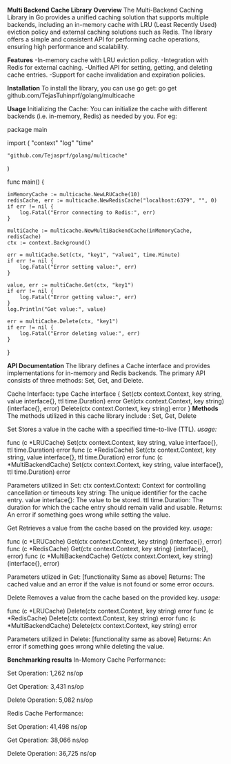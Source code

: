 **Multi Backend Cache Library**
**Overview**
The Multi-Backend Caching Library in Go provides a unified caching solution that supports multiple backends, including an in-memory cache with LRU (Least Recently Used) eviction policy and external caching solutions such as Redis. The library offers a simple and consistent API for performing cache operations, ensuring high performance and scalability.

**Features**
-In-memory cache with LRU eviction policy.
-Integration with Redis for external caching.
-Unified API for setting, getting, and deleting cache entries.
-Support for cache invalidation and expiration policies.

**Installation**
To install the library, you can use go get:
go get github.com/TejasTuhinprf/golang/multicache


**Usage**
Initializing the Cache:
You can initialize the cache with different backends (i.e. in-memory, Redis) as needed by you.
For eg:

package main

import (
    "context"
    "log"
    "time"

    "github.com/Tejasprf/golang/multicache"
)

func main() {

    inMemoryCache := multicache.NewLRUCache(10)
    redisCache, err := multicache.NewRedisCache("localhost:6379", "", 0)
    if err != nil {
        log.Fatal("Error connecting to Redis:", err)
    }

    multiCache := multicache.NewMultiBackendCache(inMemoryCache, redisCache)
    ctx := context.Background()

    err = multiCache.Set(ctx, "key1", "value1", time.Minute)
    if err != nil {
        log.Fatal("Error setting value:", err)
    }

    value, err := multiCache.Get(ctx, "key1")
    if err != nil {
        log.Fatal("Error getting value:", err)
    }
    log.Println("Got value:", value)

    err = multiCache.Delete(ctx, "key1")
    if err != nil {
        log.Fatal("Error deleting value:", err)
    }
}

**API Documentation**
The library defines a Cache interface and provides implementations for in-memory and Redis backends. The primary API consists of three methods: Set, Get, and Delete.

Cache Interface:
type Cache interface {
    Set(ctx context.Context, key string, value interface{}, ttl time.Duration) error
    Get(ctx context.Context, key string) (interface{}, error)
    Delete(ctx context.Context, key string) error
}
**Methods**
The methods utilized in this cache library include : Set, Get, Delete

Set
Stores a value in the cache with a specified time-to-live (TTL).
_usage:_

func (c *LRUCache) Set(ctx context.Context, key string, value interface{}, ttl time.Duration) error
func (c *RedisCache) Set(ctx context.Context, key string, value interface{}, ttl time.Duration) error
func (c *MultiBackendCache) Set(ctx context.Context, key string, value interface{}, ttl time.Duration) error

Parameters utilized in Set:
ctx context.Context: Context for controlling cancellation or timeouts
key string: The unique identifier for the cache entry.
value interface{}: The value to be stored.
ttl time.Duration: The duration for which the cache entry should remain valid and usable.
Returns: An error if something goes wrong while setting the value.

Get
Retrieves a value from the cache based on the provided key.
_usage:_

func (c *LRUCache) Get(ctx context.Context, key string) (interface{}, error)
func (c *RedisCache) Get(ctx context.Context, key string) (interface{}, error)
func (c *MultiBackendCache) Get(ctx context.Context, key string) (interface{}, error)

Parameters utlized in Get:
[functionality Same as above]
Returns: The cached value and an error if the value is not found or some error occurs.

Delete
Removes a value from the cache based on the provided key.
_usage:_

func (c *LRUCache) Delete(ctx context.Context, key string) error
func (c *RedisCache) Delete(ctx context.Context, key string) error
func (c *MultiBackendCache) Delete(ctx context.Context, key string) error

Parameters utilized in Delete:
[functionality same as above]
Returns: An error if something goes wrong while deleting the value.

**Benchmarking results**
In-Memory Cache Performance:

Set Operation: 1,262 ns/op

Get Operation: 3,431 ns/op

Delete Operation: 5,082 ns/op 


Redis Cache Performance:

Set Operation: 41,498 ns/op

Get Operation: 38,066 ns/op

Delete Operation: 36,725 ns/op

